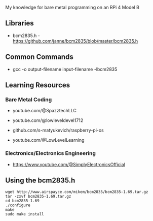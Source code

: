 My knowledge for bare metal programming on an RPi 4 Model B

## Libraries

- bcm2835.h - https://github.com/janne/bcm2835/blob/master/bcm2835.h

## Common Commands

- gcc -o output-filename input-filename -lbcm2835  

## Learning Resources

### Bare Metal Coding

- youtube.com/@SpazztechLLC

- youtube.com/@lowleveldevel1712

- github.com/s-matyukevich/raspberry-pi-os

- youtube.com/@LowLevelLearning

### Electronics/Electronics Engineering

- https://www.youtube.com/@SimplyElectronicsOfficial

## Using the bcm2835.h
```
wget http://www.airspayce.com/mikem/bcm2835/bcm2835-1.69.tar.gz
tar -zxvf bcm2835-1.69.tar.gz
cd bcm2835-1.69
./configure
make
sudo make install
```
